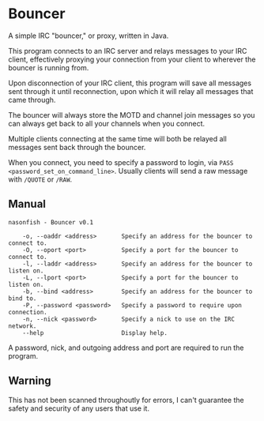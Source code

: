 Bouncer
=======

A simple IRC "bouncer," or proxy, written in Java.

This program connects to an IRC server and relays messages to your IRC client, effectively proxying your connection from your client to wherever the bouncer is running from.

Upon disconnection of your IRC client, this program will save all messages sent through it until reconnection, upon which it will relay all messages that came through.

The bouncer will always store the MOTD and channel join messages so you can always get back to all your channels when you connect.

Multiple clients connecting at the same time will both be relayed all messages sent back through the bouncer.

When you connect, you need to specify a password to login, via `PASS <password_set_on_command_line>`. Usually clients will send a raw message with `/QUOTE` or `/RAW`.


## Manual

    nasonfish - Bouncer v0.1
    
    	-o, --oaddr <address>		Specify an address for the bouncer to connect to.
    	-O, --oport <port>		    Specify a port for the bouncer to connect to.
    	-l, --laddr <address>		Specify an address for the bouncer to listen on.
    	-L, --lport <port>	    	Specify a port for the bouncer to listen on.
    	-b, --bind <address>		Specify an address for the bouncer to bind to.
    	-P, --password <password>	Specify a password to require upon connection.
    	-n, --nick <password>		Specify a nick to use on the IRC network.
    	--help				        Display help.

A password, nick, and outgoing address and port are required to run the program.

## Warning

This has not been scanned throughoutly for errors, I can't guarantee the safety and security of any users that use it.
